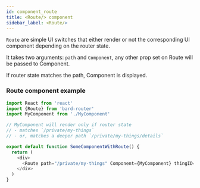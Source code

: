 ```yaml
---
id: component_route
title: <Route/> component
sidebar_label: <Route/>
---
```


`Route` are simple UI switches that either render or not the corresponding UI component depending on the router state.

It takes two arguments: `path` and `Component`, any other prop set on Route will be passed to Component.

If router state matches the path, Component is displayed.

### Route component example

```js
import React from 'react'
import {Route} from 'bard-router'
import MyComponent from './MyComponent'

// MyComponent will render only if router state
// - matches `/private/my-things`
// - or, matches a deeper path `/private/my-things/details`

export default function SomeComponentWithRoute() {
  return (
    <div>
      <Route path="/private/my-things" Component={MyComponent} thingID={1} />
    </div>
  )
}
```
